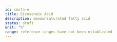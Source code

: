 ```yaml
---
id: cmsfa-e
title: Eicosenoic Acid
description: monounsaturated fatty acid
status: draft
unit: "%"
range: reference ranges have not been established
---
```

